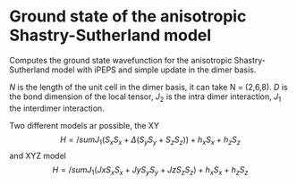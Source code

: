 # Ground state of the anisotropic Shastry-Sutherland model

Computes the ground state wavefunction for the anisotropic Shastry-Sutherland model with iPEPS and simple update in the dimer basis. 

$N$ is the length of the unit cell in the dimer basis, it can take N = (2,6,8). $D$ is the bond dimension of the local tensor, $J_2$ is the intra dimer interaction, $J_1$ the interdimer interaction. 

Two different models ar possible, the XY 
$$
    H = /sum J_1 (S_x S_x + \Delta (S_y S_y + S_z S_z)) + h_x S_x + h_z S_z
$$
and XYZ model
$$
    H = /sum J_1 (Jx S_x S_x + Jy S_y S_y + Jz S_z S_z) + h_x S_x + h_z S_z
$$

